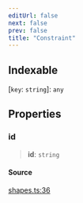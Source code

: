 ```yaml
---
editUrl: false
next: false
prev: false
title: "Constraint"
---
```


## Indexable

 \[`key`: `string`\]: `any`

## Properties

### id

> **id**: `string`

#### Source

[shapes.ts:36](https://github.com/dgmjs/dgmjs/blob/main/packages/core/src/shapes.ts#L36)

